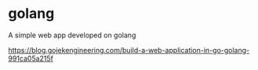 # golang

A simple web app developed on golang 


https://blog.gojekengineering.com/build-a-web-application-in-go-golang-991ca05a215f
